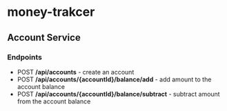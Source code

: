 # money-trakcer

## Account Service

### Endpoints
* POST **/api/accounts** - create an account
* POST **/api/accounts/{accountId}/balance/add** - add amount to the account balance
* POST **/api/accounts/{accountId}/balance/subtract** - subtract amount from the account balance